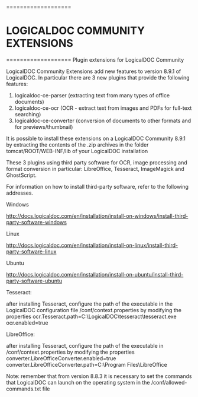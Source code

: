 ===================
# LOGICALDOC COMMUNITY EXTENSIONS
===================
Plugin extensions for LogicalDOC Community

LogicalDOC Community Extensions add new features to version 8.9.1 of LogicalDOC.
In particular there are 3 new plugins that provide the following features:

1) logicaldoc-ce-parser (extracting text from many types of office documents)
2) logicaldoc-ce-ocr (OCR - extract text from images and PDFs for full-text searching)
3) logicaldoc-ce-converter (conversion of documents to other formats and for previews/thumbnail)

It is possible to install these extensions on a LogicalDOC Community 8.9.1 by extracting the contents of the .zip archives in the folder
tomcat/ROOT/WEB-INF/lib of your LogicalDOC installation


These 3 plugins using third party software for OCR, image processing and format conversion in particular:
LibreOffice, Tesseract, ImageMagick and GhostScript.

For information on how to install third-party software, refer to the following addresses.

Windows

http://docs.logicaldoc.com/en/installation/install-on-windows/install-third-party-software-windows

Linux

http://docs.logicaldoc.com/en/installation/install-on-linux/install-third-party-software-linux

Ubuntu

http://docs.logicaldoc.com/en/installation/install-on-ubuntu/install-third-party-software-ubuntu


Tesseract:

after installing Tesseract, configure the path of the executable in the LogicalDOC configuration file /conf/context.properties by modifying the properties
ocr.Tesseract.path=C:\\LogicalDOC\\tesseract\\tesseract.exe
ocr.enabled=true

LibreOffice: 

after installing Tesseract, configure the path of the executable in /conf/context.properties by modifying the properties
converter.LibreOfficeConverter.enabled=true
converter.LibreOfficeConverter.path=C:\\Program Files\\LibreOffice

Note: remember that from version 8.8.3 it is necessary to set the commands that LogicalDOC can launch on the operating system in the /conf/allowed-commands.txt file

